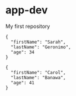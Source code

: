 # app-dev
My first repository 

```
{
  "firstName": "Sarah",
  "lastName": "Geronimo",
  "age": 34
}
```
```
{
  "firstName": "Carol",
  "lastName": "Banawa",
  "age": 41
}
```

